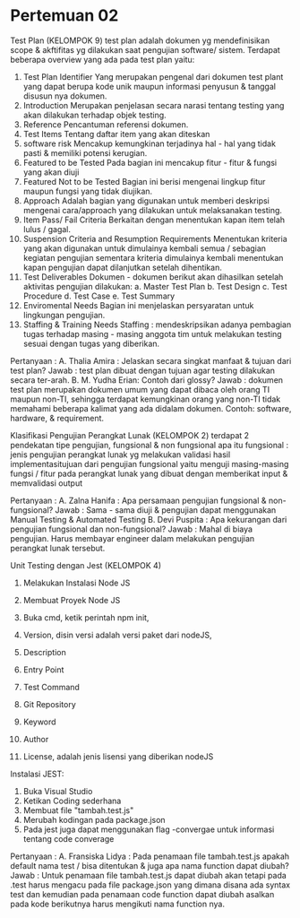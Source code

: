 # Pertemuan 02

Test Plan (KELOMPOK 9)
test plan adalah dokumen yg mendefinisikan scope & akftifitas yg dilakukan saat pengujian software/ sistem. Terdapat beberapa overview yang ada pada test plan yaitu:
1. Test Plan Identifier
Yang merupakan pengenal dari dokumen test plant yang dapat berupa kode unik maupun informasi penyusun & tanggal disusun nya dokumen.
2. Introduction
Merupakan penjelasan secara narasi tentang testing yang akan dilakukan terhadap objek testing.
3. Reference
Pencantuman referensi dokumen.
4. Test Items
Tentang daftar item yang akan diteskan
5. software risk
Mencakup kemungkinan terjadinya hal - hal yang tidak pasti & memiliki potensi kerugian.
6. Featured to be Tested
Pada bagian ini mencakup fitur - fitur & fungsi yang akan diuji
7. Featured Not to be Tested
Bagian ini berisi mengenai lingkup fitur maupun fungsi yang tidak diujikan.
8. Approach
Adalah bagian yang digunakan untuk memberi deskripsi mengenai cara/approach yang dilakukan untuk melaksanakan testing.
9. Item Pass/ Fail Criteria
Berkaitan dengan menentukan kapan item telah lulus / gagal.
10. Suspension Criteria and Resumption Requirements
Menentukan kriteria yang akan digunakan untuk dimulainya kembali semua / sebagian kegiatan pengujian sementara kriteria dimulainya kembali menentukan kapan 
pengujian dapat dilanjutkan setelah dihentikan.
11. Test Deliverables
Dokumen - dokumen berikut akan dihasilkan setelah aktivitas pengujian dilakukan:
a. Master Test Plan
b. Test Design
c. Test Procedure
d. Test Case
e. Test Summary
12. Enviromental Needs
Bagian ini menjelaskan persyaratan untuk lingkungan pengujian.
13. Staffing & Training Needs
Staffing : mendeskripsikan adanya pembagian tugas terhadap masing - masing anggota tim untuk melakukan testing sesuai dengan tugas yang diberikan.

Pertanyaan :
A. Thalia Amira : Jelaskan secara singkat manfaat & tujuan dari test plan?
Jawab : test plan dibuat dengan tujuan agar testing dilakukan secara ter-arah.
B. M. Yudha Erian: Contoh dari glossy?
Jawab : dokumen test plan merupakan dokumen umum yang dapat dibaca oleh orang TI maupun non-TI, sehingga terdapat kemungkinan orang yang non-TI tidak memahami
beberapa kalimat yang ada didalam dokumen. Contoh: software, hardware, & requirement.


Klasifikasi Pengujian Perangkat Lunak (KELOMPOK 2)
terdapat 2 pendekatan tipe pengujian, fungsional & non fungsional
apa itu fungsional : jenis pengujian perangkat lunak yg melakukan validasi hasil implementasitujuan dari pengujian fungsional yaitu menguji masing-masing fungsi / fitur pada perangkat lunak yang dibuat dengan memberikat input & memvalidasi output

Pertanyaan :
A. Zalna Hanifa : Apa persamaan pengujian fungsional & non-fungsional?
Jawab : Sama - sama diuji & pengujian dapat menggunakan Manual Testing & Automated Testing
B. Devi Puspita : Apa kekurangan dari pengujian fungsional dan non-fungsional?
Jawab : Mahal di biaya pengujian. Harus membayar engineer dalam melakukan pengujian perangkat lunak tersebut.

Unit Testing dengan Jest (KELOMPOK 4)
1. Melakukan Instalasi Node JS
2. Membuat Proyek Node JS

1. Buka cmd, ketik perintah npm init,
2. Version, disin versi adalah versi paket dari nodeJS,
3. Description
4. Entry Point
5. Test Command
6. Git Repository
7. Keyword
8. Author
9. License, adalah jenis lisensi yang diberikan nodeJS

Instalasi JEST:
1. Buka Visual Studio
2. Ketikan Coding sederhana
3. Membuat file "tambah.test.js"
4. Merubah kodingan pada package.json
5. Pada jest juga dapat menggunakan flag -convergae untuk informasi tentang code converage

Pertanyaan :
A. Fransiska Lidya : Pada penamaan file tambah.test.js apakah default nama test / bisa ditentukan & juga apa nama function dapat diubah?
Jawab : Untuk penamaan file tambah.test.js dapat diubah akan tetapi pada .test harus mengacu pada file package.json yang dimana disana ada syntax test
dan kemudian pada penamaan code function dapat diubah asalkan pada kode berikutnya harus mengikuti nama function nya.
